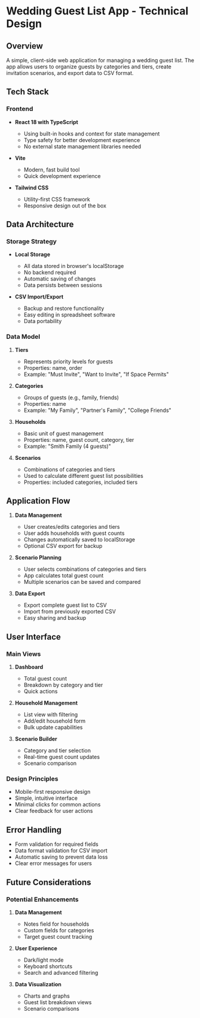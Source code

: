 # Wedding Guest List App - Technical Design

## Overview
A simple, client-side web application for managing a wedding guest list. The app allows users to organize guests by categories and tiers, create invitation scenarios, and export data to CSV format.

## Tech Stack

### Frontend
- **React 18 with TypeScript**
  - Using built-in hooks and context for state management
  - Type safety for better development experience
  - No external state management libraries needed

- **Vite**
  - Modern, fast build tool
  - Quick development experience

- **Tailwind CSS**
  - Utility-first CSS framework
  - Responsive design out of the box

## Data Architecture

### Storage Strategy
- **Local Storage**
  - All data stored in browser's localStorage
  - No backend required
  - Automatic saving of changes
  - Data persists between sessions

- **CSV Import/Export**
  - Backup and restore functionality
  - Easy editing in spreadsheet software
  - Data portability

### Data Model

1. **Tiers**
   - Represents priority levels for guests
   - Properties: name, order
   - Example: "Must Invite", "Want to Invite", "If Space Permits"

2. **Categories**
   - Groups of guests (e.g., family, friends)
   - Properties: name
   - Example: "My Family", "Partner's Family", "College Friends"

3. **Households**
   - Basic unit of guest management
   - Properties: name, guest count, category, tier
   - Example: "Smith Family (4 guests)"

4. **Scenarios**
   - Combinations of categories and tiers
   - Used to calculate different guest list possibilities
   - Properties: included categories, included tiers

## Application Flow

1. **Data Management**
   - User creates/edits categories and tiers
   - User adds households with guest counts
   - Changes automatically saved to localStorage
   - Optional CSV export for backup

2. **Scenario Planning**
   - User selects combinations of categories and tiers
   - App calculates total guest count
   - Multiple scenarios can be saved and compared

3. **Data Export**
   - Export complete guest list to CSV
   - Import from previously exported CSV
   - Easy sharing and backup

## User Interface

### Main Views
1. **Dashboard**
   - Total guest count
   - Breakdown by category and tier
   - Quick actions

2. **Household Management**
   - List view with filtering
   - Add/edit household form
   - Bulk update capabilities

3. **Scenario Builder**
   - Category and tier selection
   - Real-time guest count updates
   - Scenario comparison

### Design Principles
- Mobile-first responsive design
- Simple, intuitive interface
- Minimal clicks for common actions
- Clear feedback for user actions

## Error Handling
- Form validation for required fields
- Data format validation for CSV import
- Automatic saving to prevent data loss
- Clear error messages for users

## Future Considerations

### Potential Enhancements
1. **Data Management**
   - Notes field for households
   - Custom fields for categories
   - Target guest count tracking

2. **User Experience**
   - Dark/light mode
   - Keyboard shortcuts
   - Search and advanced filtering

3. **Data Visualization**
   - Charts and graphs
   - Guest list breakdown views
   - Scenario comparisons 